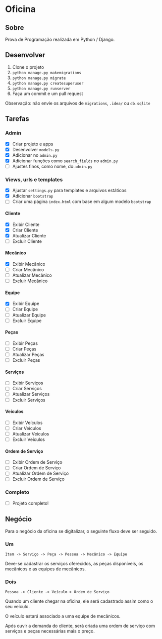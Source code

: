 # Oficina

## Sobre

Prova de Programação realizada em Python / Django.

## Desenvolver

1. Clone o projeto
2. `python manage.py makemigrations`
3. `python manage.py migrate`
4. `python manage.py createsuperuser`
5. `python manage.py runserver`
6. Faça um commit e um pull request

Observação: não envie os arquivos de `migrations`, `.idea/` ou `db.sqlite`


## Tarefas

### Admin

- [x] Criar projeto e apps
- [x] Desenvolver `models.py` 
- [x] Adicionar no `admin.py`
- [x] Adicionar funções como `search_fields` no `admin.py`
- [ ] Ajustes finos, como nome, do `admin.py`

### Views, urls e templates

- [x] Ajustar `settings.py` para templates e arquivos estáticos
- [x] Adicionar `bootstrap`
- [ ] Criar uma página `index.html` com base em algum modelo `bootstrap`

#### Cliente

- [x] Exibir Cliente
- [x] Criar Cliente
- [x] Atualizar Cliente
- [ ] Excluir Cliente

#### Mecânico

- [x] Exibir Mecânico
- [ ] Criar Mecânico
- [ ] Atualizar Mecânico
- [ ] Excluir Mecânico

#### Equipe

- [x] Exibir Equipe
- [ ] Criar Equipe
- [ ] Atualizar Equipe
- [ ] Excluir Equipe

#### Peças

- [ ] Exibir Peças
- [ ] Criar Peças
- [ ] Atualizar Peças
- [ ] Excluir Peças

#### Serviços

- [ ] Exibir Serviços
- [ ] Criar Serviços
- [ ] Atualizar Serviços
- [ ] Excluir Serviços

#### Veículos

- [ ] Exibir Veículos
- [ ] Criar Veículos
- [ ] Atualizar Veículos
- [ ] Excluir Veículos

#### Ordem de Serviço

- [ ] Exibir Ordem de Serviço
- [ ] Criar Ordem de Serviço
- [ ] Atualizar Ordem de Serviço
- [ ] Excluir Ordem de Serviço

### Completo

- [ ] Projeto completo!

## Negócio

Para o negócio da oficina se digitalizar, o seguinte fluxo deve ser seguido.

### Um

`Item -> Serviço -> Peça -> Pessoa -> Mecânico -> Equipe`

Deve-se cadastrar os serviços oferecidos, as peças disponíveis, os mecânicos e as equipes de mecânicos.

### Dois

`Pessoa -> Cliente -> Veículo > Ordem de Serviço`

Quando um cliente chegar na oficina, ele será cadastrado assim como o seu veículo.

O veículo estará associado a uma equipe de mecânicos.

Após ouvir a demanda do cliente, será criada uma ordem de serviço com serviços e peças necessárias mais o preço.

